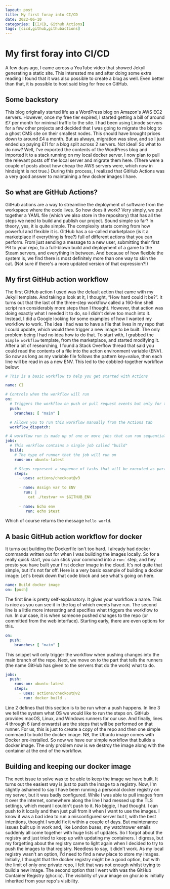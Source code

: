 ```yaml
---
layout: post
title: My first foray into CI/CD
date: 2022-06-10
categories: [CI/CD, Github Actions]
tags: [cicd,github,githubactions]
---
```


# My first foray into CI/CD
A few days ago, I came across a YouTube video that showed Jekyll generating a static site. This interested me and after doing some extra reading I found that it was also possible to create a blog as well. Even better than that, it is possible to host said blog for free on GitHub.

## Some backstory
This blog originally started life as a WordPress blog on Amazon's AWS EC2 servers. However, once my free tier expired, I started getting a bill of around £7 per month for minimal traffic to the site. I had been using Linode servers for a few other projects and decided that I was going to migrate the blog to a ghost CMS site on their smallest nodes. This should have brought prices down to around £4 a month. But as always, migration was slow, and so I just ended up paying £11 for a blog split across 2 servers. Not ideal! So what to do now? Well, I've exported the contents of the WordPress blog and imported it to a stack running on my local docker server. I now plan to pull the relevant posts off the local server and migrate them here. (There were a couple of posts about how cheap the AWS servers were, which now in hindsight is not true.) During this process, I realized that GitHub Actions was a very good answer to maintaining a few docker images I have.

## So what are GitHub Actions?
GitHub actions are a way to streamline the deployment of software from the workspace where the code lives. So how does it work? Very simply, we put together a YAML file (which we also store in the repository) that has all the steps we need to build and publish our project. Sound simple so far? In theory, yes, it is quite simple. The complexity starts coming from how powerful and flexible it is. GitHub has a so-called marketplace (is it a marketplace if everything is free?) full of different actions that you can perform. From just sending a message to a new user, submitting their first PR to your repo, to a full-blown build and deployment of a game to the Steam servers, and everything in between. And because of how flexible the system is, we find there is most definitely more than one way to skin the cat. (Not sure if there's a more updated version of that expression?!) 

## My first GitHub action workflow
The first GitHub action I used was the default action that came with my Jekyll template. And taking a look at it, I thought, “How hard could it be?”. It turns out that the last of the three-step workflow called a 160-line shell script ran considerably more steps than I thought. However, that action was doing exactly what I needed it to do, so I didn't delve too much into it. Instead, I did a Google looking for some examples of how I wanted my workflow to work. The idea I had was to have a file that lives in my repo that I could update, which would then trigger a new image to be built. The only problem being I had no idea how to do that.
To start with, I grabbed the `Simple workflow` template, from the marketplace, and started modifying it. After a bit of researching, I found a Stack Overflow thread that said you could read the contents of a file into the action environment variable (ENV). So now as long as my variable file follows the pattern key=value, then each line will be read in as a new ENV. This led to the cobbled-together workflow below:

``` yml
# This is a basic workflow to help you get started with Actions

name: CI

# Controls when the workflow will run
on:
  # Triggers the workflow on push or pull request events but only for the "main" branch
  push:
    branches: [ "main" ]

  # Allows you to run this workflow manually from the Actions tab
  workflow_dispatch:

# A workflow run is made up of one or more jobs that can run sequentially or in parallel
jobs:
  # This workflow contains a single job called "build"
  build:
    # The type of runner that the job will run on
    runs-on: ubuntu-latest

    # Steps represent a sequence of tasks that will be executed as part of the job
    steps:
      - uses: actions/checkout@v3
      
      - name: Assign var to ENV
        run: |
          cat ./testvar >> $GITHUB_ENV
          
      - name: Echo env
         run: echo $test
```

Which of course returns the message `hello world`.

## A basic GitHub action workflow for docker
It turns out building the Dockerfile isn't too hard. I already had docker commands written out for when I was building the images locally. So for a really quick start, you can stick your command into a `run`:` step, and hey presto you have built your first docker image in the cloud. It's not quite that simple, but it's not far off. Here is a very basic example of building a docker image:
Let's break down that code block and see what's going on here.
``` yml
name: Build docker image
on: [push]
```
The first line is pretty self-explanatory. It gives your workflow a name. This is nice as you can see it in the log of which events have run. The second line is a little more interesting and specifies what triggers the workflow to run. In our case, it is when someone pushed changes to the repo (or committed from the web interface). Starting early, there are even options for this. 
``` yml
on:
  push:
    branches: [ "main" ]
```
This snippet will only trigger the workflow when pushing changes into the main branch of the repo. Next, we move on to the part that tells the runners (the name GitHub has given to the servers that do the work) what to do.
``` yml 
jobs:
  push:
    runs-on: ubuntu-latest
    steps:
      - uses: actions/checkout@v2
      - run: docker build .
```
Line 2 defines that this section is to be run when a push happens. In line 3 we tell the system what OS we would like to run the steps on. GitHub provides macOS, Linux, and Windows runners for our use. And finally, lines 4 through 6 (and onwards) are the steps that will be performed on that runner. For us, this is just to create a copy of the repo and then one simple command to build the docker image. NB, the Ubuntu image comes with Docker pre-installed. So now we have our simple workflow that builds a docker image. The only problem now is we destroy the image along with the container at the end of the workflow.

## Building and keeping our docker image
The next issue to solve was to be able to keep the image we have built. It turns out the easiest way is just to push the image to a registry.
Now, I'm slightly ashamed to say I have been running a personal docker registry on my server, but it was badly configured. While I was able to pull images from it over the internet, somewhere along the line I had messed up the TLS settings, which meant I couldn't push to it. No biggie, I had thought. I can push to it locally and then just pull from it when I want to use the images. I know it was a bad idea to run a misconfigured server but I, with the best intentions, thought I would fix it within a couple of days. But maintenance issues built up in work and, like London buses, my watchtower emails suddenly all come together with huge lists of updates. So I forgot about the registry and just tried to keep up with updating my containers.
I digress, but my forgetting about the registry came to light again when I decided to try to push the images to that registry. Needless to say, it didn't work.
As my local registry wasn't an option, I'd need to find a new place to store my images. Initially, I thought that the docker registry might be a good option, but with the limit of only one private repo, I felt that was not enough whilst trying to build a new image. The second option that I went with was the GitHub Container Registry (ghcr.io). The visibility of your image on ghcr.io is initially inherited from your repo's visibility.